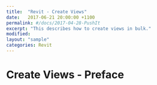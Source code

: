 ```yaml
---
title:  "Revit - Create Views"
date:   2017-06-21 20:00:00 +1100
permalink: #/docs/2017-04-28-PushIt
excerpt: "This describes how to create views in bulk."
modified:
layout: "sample"
categories: Revit
---
```


# Create Views - Preface